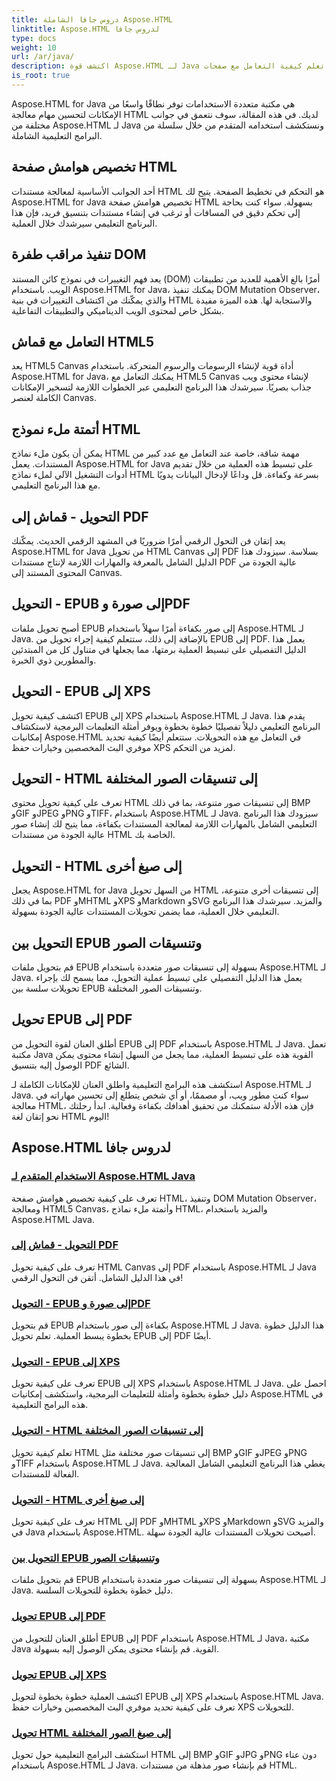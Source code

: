 ```yaml
---
title: دروس جافا الشاملة Aspose.HTML
linktitle: Aspose.HTML لدروس جافا
type: docs
weight: 10
url: /ar/java/
description: اكتشف قوة Aspose.HTML لـ Java من خلال البرامج التعليمية المتقدمة. تعلم كيفية التعامل مع صفحات HTML، وتحويل EPUB إلى تنسيقات مختلفة، وتخصيص HTML Canvas كالمحترفين.
is_root: true
---
```

Aspose.HTML for Java هي مكتبة متعددة الاستخدامات توفر نطاقًا واسعًا من الإمكانات لتحسين مهام معالجة HTML لديك. في هذه المقالة، سوف نتعمق في جوانب مختلفة من Aspose.HTML لـ Java ونستكشف استخدامه المتقدم من خلال سلسلة من البرامج التعليمية الشاملة.

## تخصيص هوامش صفحة HTML
أحد الجوانب الأساسية لمعالجة مستندات HTML هو التحكم في تخطيط الصفحة. يتيح لك Aspose.HTML for Java تخصيص هوامش صفحة HTML بسهولة. سواء كنت بحاجة إلى تحكم دقيق في المسافات أو ترغب في إنشاء مستندات بتنسيق فريد، فإن هذا البرنامج التعليمي سيرشدك خلال العملية.

## تنفيذ مراقب طفرة DOM
يعد فهم التغييرات في نموذج كائن المستند (DOM) أمرًا بالغ الأهمية للعديد من تطبيقات الويب. باستخدام Aspose.HTML for Java، يمكنك تنفيذ DOM Mutation Observer، والذي يمكّنك من اكتشاف التغييرات في بنية HTML والاستجابة لها. هذه الميزة مفيدة بشكل خاص لمحتوى الويب الديناميكي والتطبيقات التفاعلية.

## التعامل مع قماش HTML5
يعد HTML5 Canvas أداة قوية لإنشاء الرسومات والرسوم المتحركة. باستخدام Aspose.HTML for Java، يمكنك التعامل مع HTML5 Canvas لإنشاء محتوى ويب جذاب بصريًا. سيرشدك هذا البرنامج التعليمي عبر الخطوات اللازمة لتسخير الإمكانات الكاملة لعنصر Canvas.

## أتمتة ملء نموذج HTML
يمكن أن يكون ملء نماذج HTML مهمة شاقة، خاصة عند التعامل مع عدد كبير من المستندات. يعمل Aspose.HTML for Java على تبسيط هذه العملية من خلال تقديم أدوات التشغيل الآلي لملء نماذج HTML بسرعة وكفاءة. قل وداعًا لإدخال البيانات يدويًا مع هذا البرنامج التعليمي.

## التحويل - قماش إلى PDF
يعد إتقان فن التحول الرقمي أمرًا ضروريًا في المشهد الرقمي الحديث. يمكّنك Aspose.HTML for Java من تحويل HTML Canvas إلى PDF بسلاسة. سيزودك هذا الدليل الشامل بالمعرفة والمهارات اللازمة لإنتاج مستندات PDF عالية الجودة من المحتوى المستند إلى Canvas.

## التحويل - EPUB إلى صورة وPDF
أصبح تحويل ملفات EPUB إلى صور بكفاءة أمرًا سهلاً باستخدام Aspose.HTML لـ Java. بالإضافة إلى ذلك، ستتعلم كيفية إجراء تحويل من EPUB إلى PDF. يعمل هذا الدليل التفصيلي على تبسيط العملية برمتها، مما يجعلها في متناول كل من المبتدئين والمطورين ذوي الخبرة.

## التحويل - EPUB إلى XPS
اكتشف كيفية تحويل EPUB إلى XPS باستخدام Aspose.HTML لـ Java. يقدم هذا البرنامج التعليمي دليلاً تفصيليًا خطوة بخطوة ويوفر أمثلة التعليمات البرمجية لاستكشاف إمكانيات Aspose.HTML في التعامل مع هذه التحويلات. ستتعلم أيضًا كيفية تحديد موفري البث المخصصين وخيارات حفظ XPS لمزيد من التحكم.

## التحويل - HTML إلى تنسيقات الصور المختلفة
تعرف على كيفية تحويل محتوى HTML إلى تنسيقات صور متنوعة، بما في ذلك BMP وGIF وJPEG وPNG وTIFF، باستخدام Aspose.HTML لـ Java. سيزودك هذا البرنامج التعليمي الشامل بالمهارات اللازمة لمعالجة المستندات بكفاءة، مما يتيح لك إنشاء صور عالية الجودة من مستندات HTML الخاصة بك.

## التحويل - HTML إلى صيغ أخرى
يجعل Aspose.HTML for Java من السهل تحويل HTML إلى تنسيقات أخرى متنوعة، بما في ذلك PDF وMHTML وXPS وMarkdown وSVG والمزيد. سيرشدك هذا البرنامج التعليمي خلال العملية، مما يضمن تحويلات المستندات عالية الجودة بسهولة.

## التحويل بين EPUB وتنسيقات الصور
قم بتحويل ملفات EPUB بسهولة إلى تنسيقات صور متعددة باستخدام Aspose.HTML لـ Java. يعمل هذا الدليل التفصيلي على تبسيط عملية التحويل، مما يسمح لك بإجراء تحويلات سلسة بين EPUB وتنسيقات الصور المختلفة.

## تحويل EPUB إلى PDF
أطلق العنان لقوة التحويل من EPUB إلى PDF باستخدام Aspose.HTML لـ Java. تعمل مكتبة Java القوية هذه على تبسيط العملية، مما يجعل من السهل إنشاء محتوى يمكن الوصول إليه بتنسيق PDF الشائع.

استكشف هذه البرامج التعليمية واطلق العنان للإمكانات الكاملة لـ Aspose.HTML لـ Java. سواء كنت مطور ويب، أو مصممًا، أو أي شخص يتطلع إلى تحسين مهاراته في معالجة HTML، فإن هذه الأدلة ستمكنك من تحقيق أهدافك بكفاءة وفعالية. ابدأ رحلتك نحو إتقان لغة HTML اليوم!

## Aspose.HTML لدروس جافا
### [الاستخدام المتقدم لـ Aspose.HTML Java](./advanced-usage/)
تعرف على كيفية تخصيص هوامش صفحة HTML، وتنفيذ DOM Mutation Observer، ومعالجة HTML5 Canvas، وأتمتة ملء نماذج HTML، والمزيد باستخدام Aspose.HTML Java.
### [التحويل - قماش إلى PDF](./conversion-canvas-to-pdf/)
تعرف على كيفية تحويل HTML Canvas إلى PDF باستخدام Aspose.HTML لـ Java في هذا الدليل الشامل. أتقن فن التحول الرقمي!
### [التحويل - EPUB إلى صورة وPDF](./conversion-epub-to-image-and-pdf/)
قم بتحويل EPUB بكفاءة إلى صور باستخدام Aspose.HTML لـ Java. هذا الدليل خطوة بخطوة يبسط العملية. تعلم تحويل EPUB إلى PDF أيضًا.
### [التحويل - EPUB إلى XPS](./conversion-epub-to-xps/)
تعرف على كيفية تحويل EPUB إلى XPS باستخدام Aspose.HTML لـ Java. احصل على دليل خطوة بخطوة وأمثلة للتعليمات البرمجية، واستكشف إمكانيات Aspose.HTML في هذه البرامج التعليمية.
### [التحويل - HTML إلى تنسيقات الصور المختلفة](./conversion-html-to-various-image-formats/)
تعلم كيفية تحويل HTML إلى تنسيقات صور مختلفة مثل BMP وGIF وJPEG وPNG وTIFF باستخدام Aspose.HTML لـ Java. يغطي هذا البرنامج التعليمي الشامل المعالجة الفعالة للمستندات.
### [التحويل - HTML إلى صيغ أخرى](./conversion-html-to-other-formats/)
تعرف على كيفية تحويل HTML إلى PDF وMHTML وXPS وMarkdown وSVG والمزيد في Java باستخدام Aspose.HTML. أصبحت تحويلات المستندات عالية الجودة سهلة.
### [التحويل بين EPUB وتنسيقات الصور](./converting-between-epub-and-image-formats/)
قم بتحويل ملفات EPUB بسهولة إلى تنسيقات صور متعددة باستخدام Aspose.HTML لـ Java. دليل خطوة بخطوة للتحويلات السلسة.
### [تحويل EPUB إلى PDF](./converting-epub-to-pdf/)
أطلق العنان للتحويل من EPUB إلى PDF باستخدام Aspose.HTML لـ Java، مكتبة Java القوية. قم بإنشاء محتوى يمكن الوصول إليه بسهولة.
### [تحويل EPUB إلى XPS](./converting-epub-to-xps/)
اكتشف العملية خطوة بخطوة لتحويل EPUB إلى XPS باستخدام Aspose.HTML Java. تعرف على كيفية تحديد موفري البث المخصصين وخيارات حفظ XPS للتحويلات.
### [تحويل HTML إلى صيغ الصور المختلفة](./converting-html-to-various-image-formats/)
استكشف البرامج التعليمية حول تحويل HTML إلى BMP وGIF وJPG وPNG دون عناء باستخدام Aspose.HTML لـ Java. قم بإنشاء صور مذهلة من مستندات HTML.
